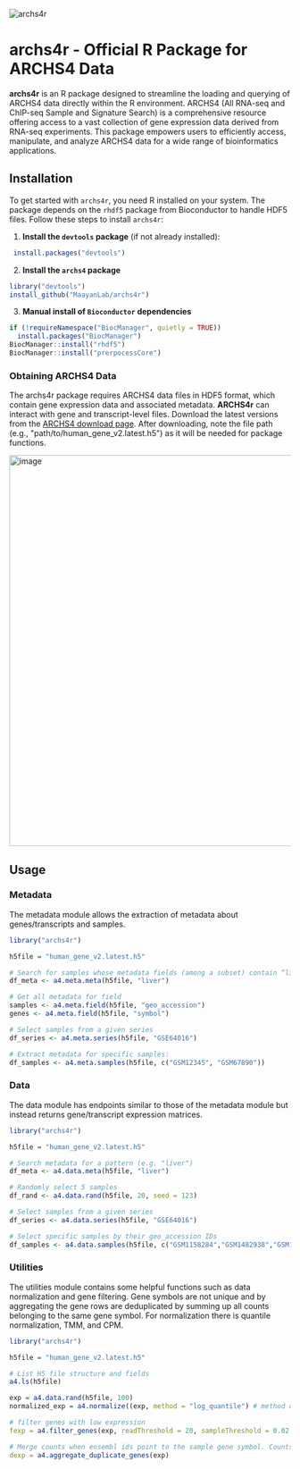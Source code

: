 
![archs4r](https://github.com/user-attachments/assets/ad4111c0-9ad4-42a2-87fa-bd03d332948a)

# archs4r - Official R Package for ARCHS4 Data

**archs4r** is an R package designed to streamline the loading and querying of ARCHS4 data directly within the R environment. ARCHS4 (All RNA-seq and ChIP-seq Sample and Signature Search) is a comprehensive resource offering access to a vast collection of gene expression data derived from RNA-seq experiments. This package empowers users to efficiently access, manipulate, and analyze ARCHS4 data for a wide range of bioinformatics applications.

## Installation

To get started with `archs4r`, you need R installed on your system. The package depends on the `rhdf5` package from Bioconductor to handle HDF5 files. Follow these steps to install `archs4r`:

1. **Install the `devtools` package** (if not already installed):
```R
 install.packages("devtools")
 ```
2. **Install the `archs4` package**
```R
library("devtools")
install_github("MaayanLab/archs4r")
```
3. **Manual install of `Bioconductor` dependencies**
```R
if (!requireNamespace("BiocManager", quietly = TRUE))
  install.packages("BiocManager")
BiocManager::install("rhdf5")
BiocManager::install("prerpocessCore")
```

### Obtaining ARCHS4 Data

The archs4r package requires ARCHS4 data files in HDF5 format, which contain gene expression data and associated metadata. **ARCHS4r** can interact with gene and transcript-level files. Download the latest versions from the <a href="https://archs4.org/download" target="_blank">ARCHS4 download page</a>. After downloading, note the file path (e.g., "path/to/human_gene_v2.latest.h5") as it will be needed for package functions.

<img src="https://github.com/user-attachments/assets/f2de5f94-a790-42fb-b99e-cd77c74642eb" alt="image" width="700">


## Usage

### Metadata

The metadata module allows the extraction of metadata about genes/transcripts and samples.

```R
library("archs4r")

h5file = "human_gene_v2.latest.h5"

# Search for samples whose metadata fields (among a subset) contain “liver”
df_meta <- a4.meta.meta(h5file, "liver")

# Get all metadata for field
samples <- a4.meta.field(h5file, "geo_accession")
genes <- a4.meta.field(h5file, "symbol")

# Select samples from a given series
df_series <- a4.meta.series(h5file, "GSE64016")

# Extract metadata for specific samples:
df_samples <- a4.meta.samples(h5file, c("GSM12345", "GSM67890"))

```

### Data

The data module has endpoints similar to those of the metadata module but instead returns gene/transcript expression matrices.

```R
library("archs4r")

h5file = "human_gene_v2.latest.h5"

# Search metadata for a pattern (e.g. "liver")
df_meta <- a4.data.meta(h5file, "liver")

# Randomly select 5 samples
df_rand <- a4.data.rand(h5file, 20, seed = 123)

# Select samples from a given series
df_series <- a4.data.series(h5file, "GSE64016")

# Select specific samples by their geo_accession IDs
df_samples <- a4.data.samples(h5file, c("GSM1158284","GSM1482938","GSM1562817"))
```

### Utilities

The utilities module contains some helpful functions such as data normalization and gene filtering. Gene symbols are not unique and by aggregating the gene rows are deduplicated by summing up all counts belonging to the same gene symbol. For normalization there is quantile normalization, TMM, and CPM.

```R
library("archs4r")

h5file = "human_gene_v2.latest.h5"

# List H5 file structure and fields
a4.ls(h5file)

exp = a4.data.rand(h5file, 100)
normalized_exp = a4.normalize((exp, method = "log_quantile") # method options: log_quantile, cpm, tmm, quantile

# filter genes with low expression
fexp = a4.filter_genes(exp, readThreshold = 20, sampleThreshold = 0.02, deterministic = TRUE, aggregate = TRUE)

# Merge counts when ensembl ids point to the sample gene symbol. Counts are added.
dexp = a4.aggregate_duplicate_genes(exp)
```
